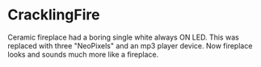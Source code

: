 # CracklingFire
Ceramic fireplace had a boring single white always ON LED.  This was replaced with three "NeoPixels" and an mp3 player device.  Now fireplace looks and sounds much more like a fireplace.
